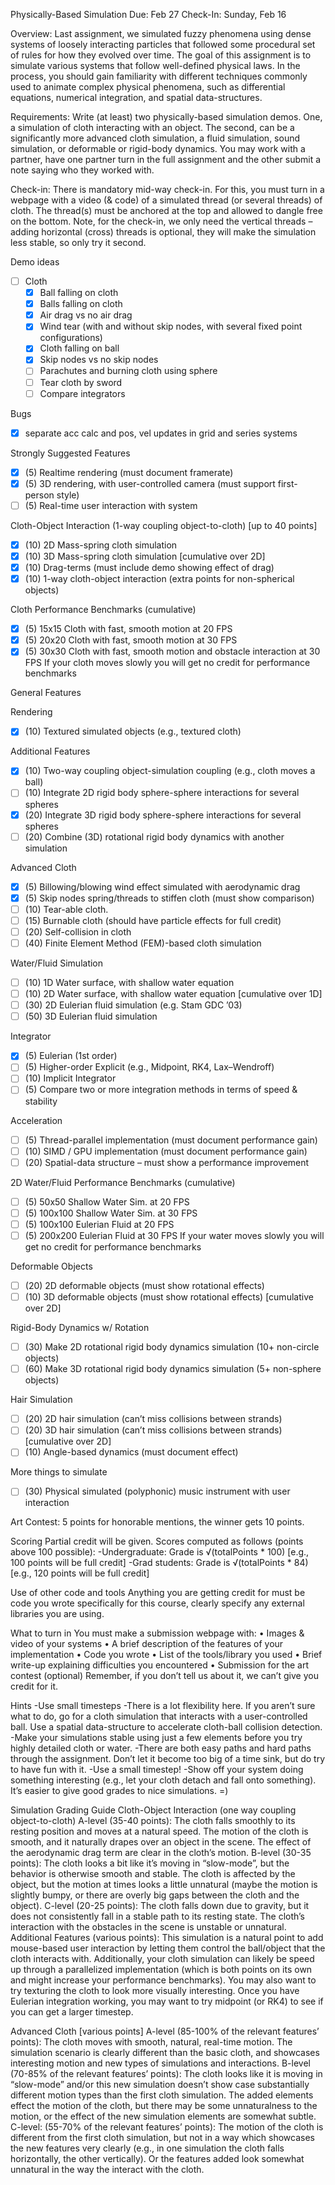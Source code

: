 Physically-Based Simulation
Due: Feb 27
Check-In: Sunday, Feb 16

Overview: Last assignment, we simulated fuzzy phenomena using dense systems of
loosely interacting particles that followed some procedural set of rules for how they
evolved over time. The goal of this assignment is to simulate various systems that
follow well-defined physical laws. In the process, you should gain familiarity with
different techniques commonly used to animate complex physical phenomena, such
as differential equations, numerical integration, and spatial data-structures.

Requirements: Write (at least) two physically-based simulation demos. One, a
simulation of cloth interacting with an object. The second, can be a significantly
more advanced cloth simulation, a fluid simulation, sound simulation, or deformable
or rigid-body dynamics. You may work with a partner, have one partner turn in the
full assignment and the other submit a note saying who they worked with.

Check-in: There is mandatory mid-way check-in. For this, you must turn in a
webpage with a video (& code) of a simulated thread (or several threads) of cloth.
The thread(s) must be anchored at the top and allowed to dangle free on the bottom.
Note, for the check-in, we only need the vertical threads – adding horizontal (cross)
threads is optional, they will make the simulation less stable, so only try it second.

Demo ideas
- [ ] Cloth
    - [x] Ball falling on cloth
    - [x] Balls falling on cloth
    - [x] Air drag vs no air drag
    - [x] Wind tear (with and without skip nodes, with several fixed point configurations)
    - [x] Cloth falling on ball
    - [x] Skip nodes vs no skip nodes
    - [ ] Parachutes and burning cloth using sphere
    - [ ] Tear cloth by sword
    - [ ] Compare integrators

Bugs
- [x] separate acc calc and pos, vel updates in grid and series systems

Strongly Suggested Features
 - [x] (5) Realtime rendering (must document framerate)
 - [x] (5) 3D rendering, with user-controlled camera (must support first-person style)
 - [ ] (5) Real-time user interaction with system

Cloth-Object Interaction (1-way coupling object-to-cloth) [up to 40 points]
 - [x] (10) 2D Mass-spring cloth simulation
 - [x] (10) 3D Mass-spring cloth simulation [cumulative over 2D]
 - [x] (10) Drag-terms (must include demo showing effect of drag)
 - [x] (10) 1-way cloth-object interaction (extra points for non-spherical objects)

Cloth Performance Benchmarks (cumulative)
 - [x] (5) 15x15 Cloth with fast, smooth motion at 20 FPS
 - [x] (5) 20x20 Cloth with fast, smooth motion at 30 FPS
 - [x] (5) 30x30 Cloth with fast, smooth motion and obstacle interaction at 30 FPS
If your cloth moves slowly you will get no credit for performance benchmarks

General Features

Rendering
- [x] (10) Textured simulated objects (e.g., textured cloth)

Additional Features
- [x] (10) Two-way coupling object-simulation coupling (e.g., cloth moves a ball)
- [ ] (10) Integrate 2D rigid body sphere-sphere interactions for several spheres
- [x] (20) Integrate 3D rigid body sphere-sphere interactions for several spheres
- [ ] (20) Combine (3D) rotational rigid body dynamics with another simulation

Advanced Cloth
- [x] (5) Billowing/blowing wind effect simulated with aerodynamic drag
- [x] (5) Skip nodes spring/threads to stiffen cloth (must show comparison)
- [ ] (10) Tear-able cloth.
- [ ] (15) Burnable cloth (should have particle effects for full credit)
- [ ] (20) Self-collision in cloth
- [ ] (40) Finite Element Method (FEM)-based cloth simulation

Water/Fluid Simulation
- [ ] (10) 1D Water surface, with shallow water equation
- [ ] (10) 2D Water surface, with shallow water equation [cumulative over 1D]
- [ ] (30) 2D Eulerian fluid simulation (e.g. Stam GDC ’03)
- [ ] (50) 3D Eulerian fluid simulation

Integrator
- [x] (5) Eulerian (1st order)
- [ ] (5) Higher-order Explicit (e.g., Midpoint, RK4, Lax–Wendroff)
- [ ] (10) Implicit Integrator
- [ ] (5) Compare two or more integration methods in terms of speed & stability

Acceleration
- [ ] (5) Thread-parallel implementation (must document performance gain)
- [ ] (10) SIMD / GPU implementation (must document performance gain)
- [ ] (20) Spatial-data structure – must show a performance improvement

2D Water/Fluid Performance Benchmarks (cumulative)
- [ ] (5) 50x50 Shallow Water Sim. at 20 FPS
- [ ] (5) 100x100 Shallow Water Sim. at 30 FPS
- [ ] (5) 100x100 Eulerian Fluid at 20 FPS
- [ ] (5) 200x200 Eulerian Fluid at 30 FPS
If your water moves slowly you will get no credit for performance benchmarks

Deformable Objects
- [ ] (20) 2D deformable objects (must show rotational effects)
- [ ] (10) 3D deformable objects (must show rotational effects) [cumulative over 2D]

Rigid-Body Dynamics w/ Rotation
- [ ] (30) Make 2D rotational rigid body dynamics simulation (10+ non-circle objects)
- [ ] (60) Make 3D rotational rigid body dynamics simulation (5+ non-sphere objects)

Hair Simulation
- [ ] (20) 2D hair simulation (can’t miss collisions between strands)
- [ ] (20) 3D hair simulation (can’t miss collisions between strands) [cumulative over 2D]
- [ ] (10) Angle-based dynamics (must document effect)

More things to simulate
- [ ] (30) Physical simulated (polyphonic) music instrument with user interaction

Art Contest: 5 points for honorable mentions, the winner gets 10 points.

Scoring
Partial credit will be given. Scores computed as follows (points above 100 possible):
-Undergraduate: Grade is √(totalPoints * 100) [e.g., 100 points will be full credit]
-Grad students: Grade is √(totalPoints * 84) [e.g., 120 points will be full credit]

Use of other code and tools
Anything you are getting credit for must be code you wrote specifically for this
course, clearly specify any external libraries you are using.

What to turn in
You must make a submission webpage with:
• Images & video of your systems
• A brief description of the features of your implementation
• Code you wrote
• List of the tools/library you used
• Brief write-up explaining difficulties you encountered
• Submission for the art contest (optional)
Remember, if you don’t tell us about it, we can’t give you credit for it.

Hints
-Use small timesteps
-There is a lot flexibility here. If you aren’t sure what to do, go for a cloth simulation
that interacts with a user-controlled ball. Use a spatial data-structure to accelerate cloth-ball collision detection.
-Make your simulations stable using just a few elements before you try highly detailed cloth or water.
-There are both easy paths and hard paths through the assignment. Don’t let it become too big of a time sink, but do try to have fun with it.
-Use a small timestep!
-Show off your system doing something interesting (e.g., let your cloth detach and fall onto something). It’s easier to give good grades to nice simulations. =)

Simulation Grading Guide
Cloth-Object Interaction (one way coupling object-to-cloth)
A-level (35-40 points):
The cloth falls smoothly to its resting position and moves at a natural speed. The
motion of the cloth is smooth, and it naturally drapes over an object in the scene.
The effect of the aerodynamic drag term are clear in the cloth’s motion.
B-level (30-35 points):
The cloth looks a bit like it’s moving in “slow-mode”, but the behavior is otherwise
smooth and stable. The cloth is affected by the object, but the motion at times looks
a little unnatural (maybe the motion is slightly bumpy, or there are overly big gaps
between the cloth and the object).
C-level (20-25 points):
The cloth falls down due to gravity, but it does not consistently fall in a stable path
to its resting state. The cloth’s interaction with the obstacles in the scene is unstable
or unnatural.
Additional Features (various points):
This simulation is a natural point to add mouse-based user interaction by letting
them control the ball/object that the cloth interacts with. Additionally, your cloth
simulation can likely be speed up through a parallelized implementation (which is
both points on its own and might increase your performance benchmarks). You may
also want to try texturing the cloth to look more visually interesting. Once you have
Eulerian integration working, you may want to try midpoint (or RK4) to see if you
can get a larger timestep.

Advanced Cloth [various points]
A-level (85-100% of the relevant features’ points):
The cloth moves with smooth, natural, real-time motion. The simulation scenario is
clearly different than the basic cloth, and showcases interesting motion and new
types of simulations and interactions.
B-level (70-85% of the relevant features’ points):
The cloth looks like it is moving in “slow-mode” and/or this new simulation doesn’t
show case substantially different motion types than the first cloth simulation. The
added elements effect the motion of the cloth, but there may be some unnaturalness
to the motion, or the effect of the new simulation elements are somewhat subtle.
C-level: (55-70% of the relevant features’ points):
The motion of the cloth is different from the first cloth simulation, but not in a way
which showcases the new features very clearly (e.g., in one simulation the cloth falls
horizontally, the other vertically). Or the features added look somewhat unnatural
in the way the interact with the cloth.
